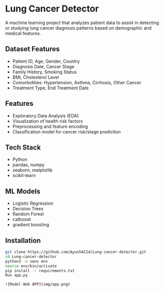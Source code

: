 # Lung Cancer Detector

A machine learning project that analyzes patient data to assist in detecting or studying lung cancer diagnosis patterns based on demographic and medical features.

##  Dataset Features
- Patient ID, Age, Gender, Country
- Diagnosis Date, Cancer Stage
- Family History, Smoking Status
- BMI, Cholesterol Level
- Comorbidities: Hypertension, Asthma, Cirrhosis, Other Cancer
- Treatment Type, End Treatment Date

##  Features
- Exploratory Data Analysis (EDA)
- Visualization of health risk factors
- Preprocessing and feature encoding
- Classification model for cancer risk/stage prediction

##  Tech Stack
- Python
- pandas, numpy
- seaborn, matplotlib
- scikit-learn

##  ML Models
- Logistic Regression
- Decision Trees
- Random Forest 
- catboost
- gradient boosting

##  Installation
```bash
git clone https://github.com/AyushAI14/Lung-cancer-detector.git
cd Lung-cancer-detector
python3 -m venv env
source env/bin/activate
pip install -r requirements.txt
Run app.py 

![Model Web APP](img/app.png)

